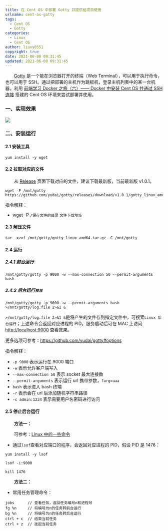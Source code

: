 ```yaml
---
title: 在 Cent OS 中部署 Gotty 并提供给项目使用
urlname: cent-os-gotty
tags:
  - Cent OS
  - Gotty
categories:
  - Linux
  - Cent OS
author: liuxy0551
copyright: true
date: 2021-06-08 09:31:45
updated: 2021-06-08 09:31:45
---
```



&emsp;&emsp;<a href="https://github.com/yudai/gotty" target="_black">Gotty</a> 是一个能在浏览器打开的终端（Web Terminal），可以用于执行命令，也可以用于 SSH。通过把部署的主机作为跳板机，登录主机列表中的某一台机器。利用 <a href="https://liuxianyu.cn/article/docker-e.html" target="_black">前端学习 Docker 之旅（六）—— Docker 中安装 Cent OS 并通过 SSH 连接</a> 搭建的 Cent OS 环境来尝试部署并使用。

<!--more-->


### 一、实现效果

![](https://images-hosting.liuxianyu.cn/posts/cent-os-gotty/1.gif)


### 二、安装运行

#### 2.1 安装工具

```
yum install -y wget
```

#### 2.2 拉取对应的文件

&emsp;&emsp;从 <a href="https://github.com/yudai/gotty/releases" target="_black">Release</a> 页面下载对应的文件，建议下载最新版，当前最新版 v1.0.1。

```
wget -P /mnt/gotty https://github.com/yudai/gotty/releases/download/v1.0.1/gotty_linux_amd64.tar.gz
```

指令解释：
- wget -P `/保存文件的目录` `文件下载地址`


#### 2.3 解压文件

```
tar -xzvf /mnt/gotty/gotty_linux_amd64.tar.gz -C /mnt/gotty
```

#### 2.4 运行

##### 2.4.1 前台运行

```
/mnt/gotty/gotty -p 9000 -w --max-connection 50 --permit-arguments bash
```

##### 2.4.2 后台运行`推荐`

```
/mnt/gotty/gotty -p 9000 -w --permit-arguments bash >/mnt/gotty/log.file 2>&1 &
```

`>/mnt/gotty/log.file 2>&1 &`是将产生的文件存到指定文件中，可搜索`Linux 后台运行`；上述命令会返回对应进程的 PID。服务启动后可在 MAC 上访问 <a href="http://localhost:9000" target="_black">http://localhost:9000</a> 查看效果。

更多选项可参考：<a href="https://github.com/yudai/gotty#options" target="_black">https://github.com/yudai/gotty#options</a>

指令解释：
- `-p 9000` 表示运行在 9000 端口
- `-w` 表示允许客户端写入
- `--max-connection 50` 表示 socket 最大连接数
- `--permit-arguments` 表示运行 url 携带参数，`?arg=aaa`
- `bash` 表示进入 bash 终端
- `-r` 表示会在 url 后添加随机字符串路径
- `-c admin:1234` 表示需要用户名密码进行访问

#### 2.5 停止后台运行

&emsp;&emsp;**方法一：**

&emsp;&emsp;可参考：<a href="https://liuxianyu.cn/article/linux-command.html" target="_black">Linux 中的一些命令</a>

- 通过`lsof`查看对应端口的程序，会返回对应进程的 PID，假设 PID 是 1476：

```
yum install -y lsof
```
```
lsof -i:9000
```
```
kill 1476
```

&emsp;&emsp;**方法二：**

- 常用任务管理命令：

```
jobs      // 查看任务，返回任务编号n和进程号
fg %n     // 将编号为n的任务转前台运行
bg %n     // 将编号为n的任务转后台运行
ctrl + c  // 结束当前任务
ctrl + z  // 挂起当前任务
```
